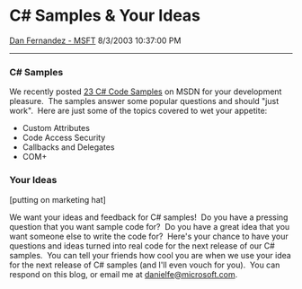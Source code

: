 <div id="page">

# C\# Samples & Your Ideas

[Dan Fernandez -
MSFT](https://social.msdn.microsoft.com/profile/Dan%20Fernandez%20-%20MSFT)
8/3/2003 10:37:00 PM

-----

<div id="content">

### C\# Samples

We recently posted [23 C\# Code
Samples](http://msdn.microsoft.com/vcsharp/downloads/samples/23samples/default.aspx)
on MSDN for your development pleasure.  The samples answer some popular
questions and should "just work".  Here are just some of the topics
covered to wet your appetite: 

  - Custom Attributes
  - Code Access Security
  - Callbacks and Delegates
  - COM+

### Your Ideas

\[putting on marketing hat\]

We want your ideas and feedback for C\# samples\!  Do you have a
pressing question that you want sample code for?  Do you have a great
idea that you want someone else to write the code for?  Here's your
chance to have your  questions and ideas turned into real code for the
next release of our C\# samples.  You can tell your friends how cool you
are when we use your idea for the next release of C\# samples (and I'll
even vouch for you).  You can respond on this blog, or email me at
<danielfe@microsoft.com>.  

</div>

</div>
